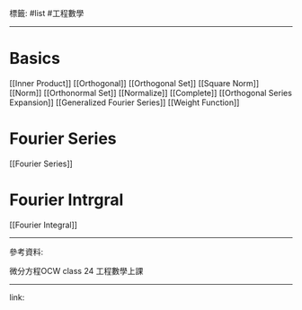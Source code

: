 標籤: #list #工程數學 

---

# Basics
[[Inner Product]]
[[Orthogonal]]
[[Orthogonal Set]]
[[Square Norm]]
[[Norm]]
[[Orthonormal Set]]
[[Normalize]]
[[Complete]]
[[Orthogonal Series Expansion]]
[[Generalized Fourier Series]]
[[Weight Function]]

# Fourier Series

[[Fourier Series]]

# Fourier Intrgral

[[Fourier Integral]]

---

參考資料:

微分方程OCW class 24
工程數學上課

---

link:

